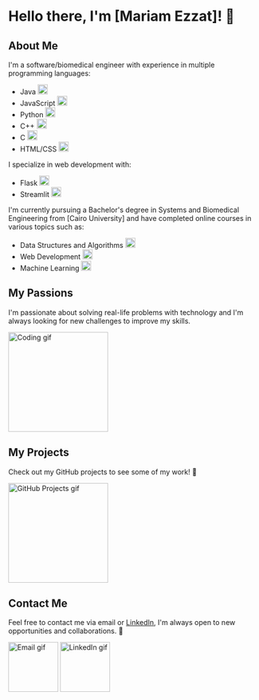 # Hello there, I'm [Mariam Ezzat]! 👋

## About Me

I'm a software/biomedical engineer with experience in multiple programming languages:

- Java <img src="https://cdn-icons-png.flaticon.com/512/226/226777.png" alt="Java icon" width="20"/>
- JavaScript <img src="https://cdn-icons-png.flaticon.com/512/919/919828.png" alt="JavaScript icon" width="20"/>
- Python <img src="https://cdn-icons-png.flaticon.com/512/1822/1822906.png" alt="Python icon" width="20"/>
- C++ <img src="https://cdn-icons-png.flaticon.com/512/381/381704.png" alt="C++ icon" width="20"/>
- C <img src="https://cdn-icons-png.flaticon.com/512/381/381669.png" alt="C icon" width="20"/>
- HTML/CSS <img src="https://cdn-icons-png.flaticon.com/512/888/888859.png" alt="HTML CSS icon" width="20"/>

I specialize in web development with:

- Flask <img src="https://cdn-icons-png.flaticon.com/512/919/919836.png" alt="Flask icon" width="20"/>
- Streamlit <img src="https://avatars.githubusercontent.com/u/45109972?s=200&v=4" alt="Streamlit icon" width="20"/>

I'm currently pursuing a Bachelor's degree in Systems and Biomedical Engineering from [Cairo University] and have completed online courses in various topics such as:

- Data Structures and Algorithms <img src="https://cdn-icons-png.flaticon.com/512/1238/1238910.png" alt="Data Structures and Algorithms icon" width="20"/>
- Web Development <img src="https://cdn-icons-png.flaticon.com/512/888/888847.png" alt="Web Development icon" width="20"/>
- Machine Learning <img src="https://cdn-icons-png.flaticon.com/512/619/619034.png" alt="Machine Learning icon" width="20"/>

## My Passions

I'm passionate about solving real-life problems with technology and I'm always looking for new challenges to improve my skills.

<img src="https://media.giphy.com/media/13HgwGsXF0aiGY/giphy.gif" alt="Coding gif" width="200"/>

## My Projects

Check out my GitHub projects to see some of my work! 👀

<img src="https://media.giphy.com/media/3o7TKMt1VVNkHV2PaE/giphy.gif" alt="GitHub Projects gif" width="200"/>

## Contact Me

Feel free to contact me via email or [LinkedIn](https://www.linkedin.com/in/your-username), I'm always open to new opportunities and collaborations. 📧

<img src="https://media.giphy.com/media/l2JhQ2GitBk8jzhZS/giphy.gif" alt="Email gif" width="100"/> <img src="https://media.giphy.com/media/2X9yI5oVf5qvG/giphy.gif" alt="LinkedIn gif" width="100"/>